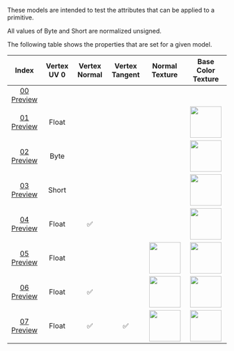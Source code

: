These models are intended to test the attributes that can be applied to a primitive.  

All values of Byte and Short are normalized unsigned.  

The following table shows the properties that are set for a given model.  


Index | Vertex UV 0 | Vertex Normal | Vertex Tangent | Normal Texture | Base Color Texture
:---: | :---: | :---: | :---: | :---: | :---:
[00](./Primitive_Attribute_00.gltf) [Preview](https://bghgary.github.io/glTF-Asset-Generator/Preview/BabylonJS/?fileName=Primitive_Attribute_00.gltf) |   |   |   |   |  
[01](./Primitive_Attribute_01.gltf) [Preview](https://bghgary.github.io/glTF-Asset-Generator/Preview/BabylonJS/?fileName=Primitive_Attribute_01.gltf) | Float |   |   |   | <img src="./Texture_baseColor.png" height="72" width="72" align="middle">
[02](./Primitive_Attribute_02.gltf) [Preview](https://bghgary.github.io/glTF-Asset-Generator/Preview/BabylonJS/?fileName=Primitive_Attribute_02.gltf) | Byte |   |   |   | <img src="./Texture_baseColor.png" height="72" width="72" align="middle">
[03](./Primitive_Attribute_03.gltf) [Preview](https://bghgary.github.io/glTF-Asset-Generator/Preview/BabylonJS/?fileName=Primitive_Attribute_03.gltf) | Short |   |   |   | <img src="./Texture_baseColor.png" height="72" width="72" align="middle">
[04](./Primitive_Attribute_04.gltf) [Preview](https://bghgary.github.io/glTF-Asset-Generator/Preview/BabylonJS/?fileName=Primitive_Attribute_04.gltf) | Float | :white_check_mark: |   |   | <img src="./Texture_baseColor.png" height="72" width="72" align="middle">
[05](./Primitive_Attribute_05.gltf) [Preview](https://bghgary.github.io/glTF-Asset-Generator/Preview/BabylonJS/?fileName=Primitive_Attribute_05.gltf) | Float |   |   | <img src="./Texture_normal.png" height="72" width="72" align="middle"> | <img src="./Texture_baseColor.png" height="72" width="72" align="middle">
[06](./Primitive_Attribute_06.gltf) [Preview](https://bghgary.github.io/glTF-Asset-Generator/Preview/BabylonJS/?fileName=Primitive_Attribute_06.gltf) | Float | :white_check_mark: |   | <img src="./Texture_normal.png" height="72" width="72" align="middle"> | <img src="./Texture_baseColor.png" height="72" width="72" align="middle">
[07](./Primitive_Attribute_07.gltf) [Preview](https://bghgary.github.io/glTF-Asset-Generator/Preview/BabylonJS/?fileName=Primitive_Attribute_07.gltf) | Float | :white_check_mark: | :white_check_mark: | <img src="./Texture_normal.png" height="72" width="72" align="middle"> | <img src="./Texture_baseColor.png" height="72" width="72" align="middle">
 
